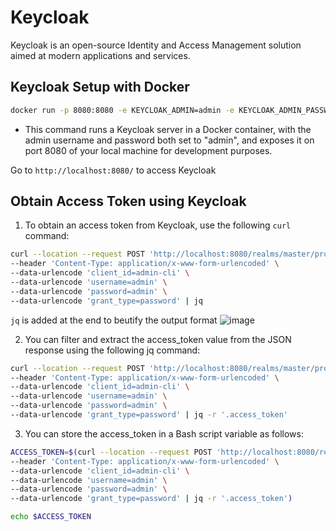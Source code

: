 # Keycloak
Keycloak is an open-source Identity and Access Management solution aimed at modern applications and services.

## Keycloak Setup with Docker
```sh
docker run -p 8080:8080 -e KEYCLOAK_ADMIN=admin -e KEYCLOAK_ADMIN_PASSWORD=admin quay.io/keycloak/keycloak:23.0.6 start-dev
```
- This command runs a Keycloak server in a Docker container, with the admin username and password both set to "admin", and exposes it on port 8080 of your local machine for development purposes.

Go to `http://localhost:8080/` to access Keycloak

## Obtain Access Token using Keycloak

1) To obtain an access token from Keycloak, use the following `curl` command:

```sh
curl --location --request POST 'http://localhost:8080/realms/master/protocol/openid-connect/token' \
--header 'Content-Type: application/x-www-form-urlencoded' \
--data-urlencode 'client_id=admin-cli' \
--data-urlencode 'username=admin' \
--data-urlencode 'password=admin' \
--data-urlencode 'grant_type=password' | jq
```
`jq` is added at the end to beutify the output format
![image](https://github.com/al3v/Keycloak/assets/73062283/84789030-cabb-48ab-8e98-de1b9bf0a50e)

2) You can filter and extract the access_token value from the JSON response using the following jq command:
```sh
curl --location --request POST 'http://localhost:8080/realms/master/protocol/openid-connect/token' \
--header 'Content-Type: application/x-www-form-urlencoded' \
--data-urlencode 'client_id=admin-cli' \
--data-urlencode 'username=admin' \
--data-urlencode 'password=admin' \
--data-urlencode 'grant_type=password' | jq -r '.access_token'
```
3) You can store the access_token in a Bash script variable as follows:
```sh
ACCESS_TOKEN=$(curl --location --request POST 'http://localhost:8080/realms/master/protocol/openid-connect/token' \
--header 'Content-Type: application/x-www-form-urlencoded' \
--data-urlencode 'client_id=admin-cli' \
--data-urlencode 'username=admin' \
--data-urlencode 'password=admin' \
--data-urlencode 'grant_type=password' | jq -r '.access_token')

echo $ACCESS_TOKEN
```

